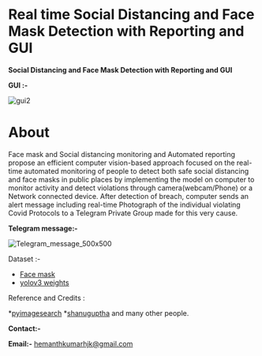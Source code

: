 # Real time Social Distancing and Face Mask Detection with Reporting and GUI

**Social Distancing and Face Mask Detection with Reporting and GUI**

**GUI :-**

![gui2](https://user-images.githubusercontent.com/80556685/121766609-db3e4900-cb70-11eb-9d41-3a1a5e6fc650.png)







# About
Face mask and Social distancing monitoring and Automated reporting propose an efficient computer vision-based approach focused on the real-time 
automated monitoring of people to detect both safe social distancing and face masks in public 
places by implementing the model on computer to monitor activity and detect violations
through camera(webcam/Phone) or a Network connected device. After detection of breach,
computer sends an alert message including real-time Photograph of the individual violating
Covid Protocols to a Telegram Private Group made for this very cause.



















**Telegram message:-**

![Telegram_message_500x500](https://user-images.githubusercontent.com/80556685/121142347-84c3c880-c859-11eb-97ef-1a1d1d8da01e.jpg)














Dataset :-

* [Face mask](https://www.kaggle.com/omkargurav/face-mask-dataset)
* [yolov3 weights](https://drive.google.com/file/d/1gqdAighUzlkg-ogA8PWRuPfOH0y8OpMI/view)


Reference and Credits :

*[pyimagesearch](https://www.pyimagesearch.com/)
*[shanuguptha](https://github.com/Shantanugupta1118/)
and many other people.


**Contact:-**

**Email:-** hemanthkumarhjk@gmail.com


